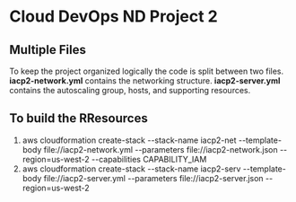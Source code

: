 # Cloud DevOps ND Project 2

## Multiple Files

To keep the project organized logically the code is split between two files. **iacp2-network.yml** contains the networking structure.  **iacp2-server.yml** contains the autoscaling group, hosts, and supporting resources.

## To build the RResources

1. aws cloudformation create-stack --stack-name iacp2-net --template-body file://iacp2-network.yml --parameters file://iacp2-network.json --region=us-west-2 --capabilities CAPABILITY_IAM
2. aws cloudformation create-stack --stack-name iacp2-serv --template-body file://iacp2-server.yml --parameters file://iacp2-server.json --region=us-west-2


